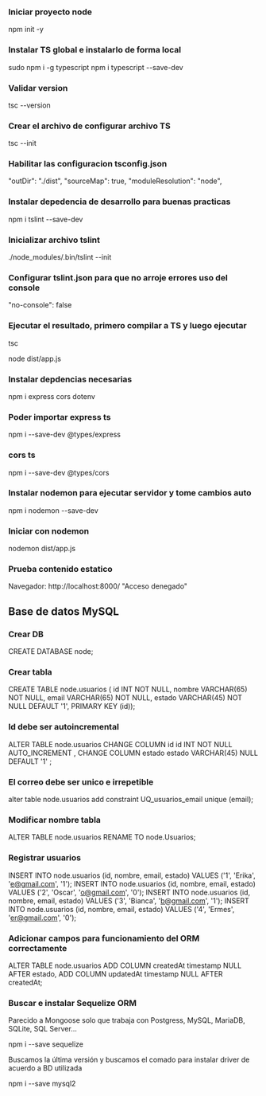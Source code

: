 ### Iniciar proyecto node
npm init -y

### Instalar TS global e instalarlo de forma local
sudo npm i -g typescript
npm i typescript --save-dev

### Validar version
tsc --version

### Crear el archivo de configurar archivo TS
tsc --init

### Habilitar las configuracion tsconfig.json
"outDir": "./dist",
"sourceMap": true, 
"moduleResolution": "node",

### Instalar depedencia de desarrollo para buenas practicas
npm i tslint --save-dev

### Inicializar archivo tslint
./node_modules/.bin/tslint --init

### Configurar tslint.json para que no arroje errores uso del console
"no-console": false

### Ejecutar el resultado, primero compilar a TS y luego ejecutar
tsc

node dist/app.js

### Instalar depdencias necesarias
npm i express cors dotenv

### Poder importar express ts
npm i --save-dev @types/express

### cors ts
npm i --save-dev @types/cors

### Instalar nodemon para ejecutar servidor y tome cambios auto
npm i nodemon --save-dev

### Iniciar con nodemon
nodemon dist/app.js

### Prueba contenido estatico
Navegador: http://localhost:8000/
"Acceso denegado"

## Base de datos MySQL

### Crear DB
CREATE DATABASE node;

### Crear tabla
CREATE TABLE node.usuarios (
  id INT NOT NULL,
  nombre VARCHAR(65) NOT NULL,
  email VARCHAR(65) NOT NULL,
  estado VARCHAR(45) NOT NULL DEFAULT '1',
  PRIMARY KEY (id));

### Id debe ser autoincremental
ALTER TABLE node.usuarios 
CHANGE COLUMN id id INT NOT NULL AUTO_INCREMENT ,
CHANGE COLUMN estado estado VARCHAR(45) NULL DEFAULT '1' ;

### El correo debe ser unico e irrepetible
alter table node.usuarios
  add constraint UQ_usuarios_email
  unique (email);

### Modificar nombre tabla
ALTER TABLE node.usuarios 
RENAME TO  node.Usuarios;

### Registrar usuarios
INSERT INTO node.usuarios (id, nombre, email, estado) VALUES ('1', 'Erika', 'e@gmail.com', '1');
INSERT INTO node.usuarios (id, nombre, email, estado) VALUES ('2', 'Oscar', 'o@gmail.com', '0');
INSERT INTO node.usuarios (id, nombre, email, estado) VALUES ('3', 'Bianca', 'b@gmail.com', '1');
INSERT INTO node.usuarios (id, nombre, email, estado) VALUES ('4', 'Ermes', 'er@gmail.com', '0');

### Adicionar campos para funcionamiento del ORM correctamente
ALTER TABLE node.usuarios 
ADD COLUMN createdAt timestamp NULL AFTER estado,
ADD COLUMN updatedAt timestamp NULL AFTER createdAt;


### Buscar e instalar Sequelize ORM
Parecido a Mongoose solo que trabaja con Postgress, MySQL, MariaDB, SQLite, SQL Server...

npm i --save sequelize

Buscamos la última versión y buscamos el comado para instalar driver de acuerdo a BD utilizada

npm i --save mysql2